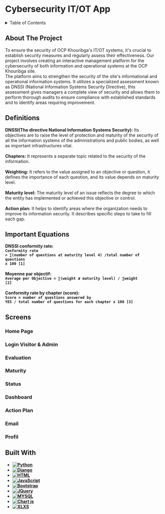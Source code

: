 # Cybersecurity IT/OT App
<details>
  <summary>Table of Contents</summary>
  <ol>
    <li>
      <a href="#about-the-project">About The Project</a>
    </li>
    <li><a href="#definitions">Definitions</a></li>
    <li><a href="#equations">Important Equations</a></li>
    <li><a href="#screens">Screens</a>
    <ul>
        <li><a href="#homePage">Home Page </a></li>
    </ul>
    <ul>
        <li><a href="#loginVisitor">Login visitor & Admin </a></li>
    </ul>
    <ul>
        <li><a href="#evaluation">Evaluation </a>
    </ul>
    <ul>
        <li><a href="#maturity">Maturity </a></li>
    </ul>
    <ul>
        <li><a href="#status">Status </a></li>
    </ul>
    <ul>
        <li><a href="#dashboard">Dashboard </a></li>
    </ul>
    <ul>
        <li><a href="#actionPlan">Action Plan </a></li>
    </ul>
    <ul>
        <li><a href="#email">Email </a></li>
    </ul>
    <ul>
        <li><a href="#profil">Profil </a></li>
    </ul>
     </li>
    <li><a href="#contact">Contact</a></li>
  </ol>
</details>

## About The Project
<p>
To ensure the security of OCP Khouribga's IT/OT systems, it's crucial to establish security measures and regularly assess their effectiveness. Our project involves creating an interactive management platform for the cybersecurity of both information and operational systems at the OCP Khouribga site.<br>
The platform aims to strengthen the security of the site's informational and operational information systems. It utilizes a specialized assessment known as DNSSI (National Information Systems Security Directive), this assessment gives managers a complete view of security and allows them to perform thorough audits to ensure compliance with established standards and to identify areas requiring improvement.
</p>

## Definitions
**DNSSI(The directive National Information Systems Security):**  Its objectives are to raise the level of protection and maturity of the security of all the information systems of the administrations and public bodies, as well as important infrastructures vital.<br><br>
**Chapters:** It represents a separate topic related to the security of the information.<br><br>
**Weighting:** It refers to the value assigned to an objective or question, it defines the importance of each question, and its value depends on maturity level.<br><br>
**Maturity level:** The maturity level of an issue reflects the degree to which the entity has implemented or achieved this objective or control.<br><br>
**Action plan:** It helps to identify areas where the organization needs to improve its information security. It describes specific steps to take to fill each gap.

## Important Equations
**DNSSI conformity rate:**<br>
<b><code>Conformity rate = ∑(number of questions at maturity level 4) /total number of questions x 100 [1]</code><br><br>
**Moyenne par objectif:**<br>
<b><code>Average per Objective = ∑(weight 𝒙 maturity level) / ∑weight [2]</code><br><br>
**Conformity rate by chapter (score):**<br>
<b><code>Score = number of questions answered by YES / total number of questions for each chapter x 100 [3] </code>

## Screens
### Home Page
### Login Visitor & Admin
### Evaluation
### Maturity
### Status
### Dashboard
### Action Plan
### Email
### Profil







## Built With

* [![Python][Python.com]][Python-url]
* [![Django][Django.com]][Django-url]
* [![HTML][HTML.com]][HTML-url]
* [![JavaScript][JavaScript.com]][JavaScript-url]
* [![Bootstrap][Bootstrap.com]][Bootstrap-url]
* [![JQuery][JQuery.com]][JQuery-url]
* [![MYSQL][Mysql.com]][Mysql-url]
* [![Chart js][Chart.js]][Chartjs-url]
* [![XLXS][XLXS.com]][XLXS-url]
  <!--
* [![Full Calendar][FullCalendar.js]][FullCalendar-url]
* [![Google Maps][GoogleMaps.com]][GoogleMaps-url]
-->



## Contact
* [![Linkdin][Linkdin-shield]][Linkdin-url]

  
[Linkedin-shield]: https://img.shields.io/badge/-LinkedIn-black.svg?style=for-the-badge&logo=linkedin&colorB=555
[Linkedin-url]: https://linkedin.com/in/othneildrew
[Bootstrap.com]: https://img.shields.io/badge/Bootstrap-563D7C?style=for-the-badge&logo=bootstrap&logoColor=white
[Bootstrap-url]: https://getbootstrap.com
[JQuery.com]: https://img.shields.io/badge/jQuery-0769AD?style=for-the-badge&logo=jquery&logoColor=white
[JQuery-url]: https://jquery.com 
[Python.com]: https://img.shields.io/badge/Python-3776AB?style=for-the-badge&logo=python&logoColor=white
[Python-url]: https://www.python.org/
[Django.com]: https://img.shields.io/badge/django-%23092E20.svg?style=for-the-badge&logo=django&logoColor=white
[Django-url]: https://www.djangoproject.com/
[HTML.com]: https://img.shields.io/badge/html5-%23E34F26.svg?style=for-the-badge&logo=html5&logoColor=white
[HTML-url]: https://html.com/
[JavaScript.com]: https://img.shields.io/badge/javascript-%23323330.svg?style=for-the-badge&logo=javascript&logoColor=%23F7DF1E
[JavaScript-url]:https://www.javascript.com/
[Mysql.com]: https://img.shields.io/badge/mysql-%2300f.svg?style=for-the-badge&logo=mysql&logoColor=white
[Mysql-url]: https://www.mysql.com/
[Chart.js]: https://img.shields.io/badge/chart.js-F5788D.svg?style=for-the-badge&logo=chart.js&logoColor=white
[Chartjs-url]: https://www.chartjs.org/
[XLXS.com]: https://img.shields.io/badge/Microsoft_Excel-217346?style=for-the-badge&logo=microsoft-excel&logoColor=white
[XLXS-url]: https://www.npmjs.com/package/xlsx
<!-- 
[FullCalendar.js]: 
[FullCalendar-url]: https://fullcalendar.io/
[GoogleMaps.com]: 
[GoogleMaps-url]:https://developers.google.com/maps/documentation/javascript/libraries?hl=fr
-->






    

